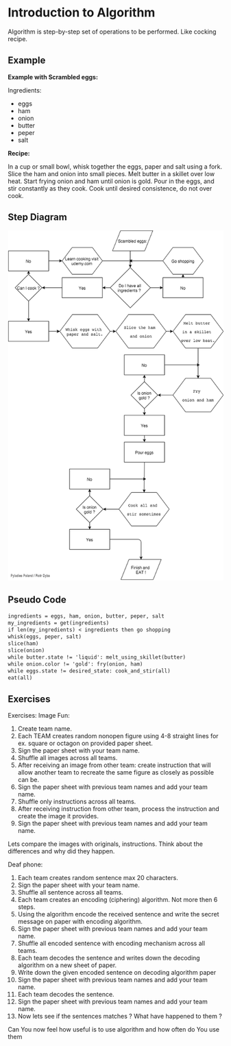 Introduction to Algorithm
=========================

Algorithm is step-by-step set of operations to be performed. Like
cocking recipe.

Example
-------

**Example with Scrambled eggs:**

Ingredients:

-   eggs
-   ham
-   onion
-   butter
-   peper
-   salt

**Recipe:**

In a cup or small bowl, whisk together the eggs, paper and salt using a
fork. Slice the ham and onion into small pieces. Melt butter in a
skillet over low heat. Start frying onion and ham until onion is gold.
Pour in the eggs, and stir constantly as they cook. Cook until desired
consistence, do not over cook.

Step Diagram
------------

![image](./images/scambled_eggs_diagram.png)

Pseudo Code
-----------

``` {.sourceCode .python}
ingredients = eggs, ham, onion, butter, peper, salt
my_ingredients = get(ingredients)
if len(my_ingredients) < ingredients then go shopping
whisk(eggs, peper, salt)
slice(ham)
slice(onion)
while butter.state != 'liquid': melt_using_skillet(butter)
while onion.color != 'gold': fry(onion, ham)
while eggs.state != desired_state: cook_and_stir(all)
eat(all)
```

Exercises
---------

Exercises: Image Fun:

1.  Create team name.
2.  Each TEAM creates random nonopen figure using 4-8 straight lines for
    ex. square or octagon on provided paper sheet.
3.  Sign the paper sheet with your team name.
4.  Shuffle all images across all teams.
5.  After receiving an image from other team: create instruction that
    will allow another team to recreate the same figure as closely as
    possible can be.
6.  Sign the paper sheet with previous team names and add your team
    name.
7.  Shuffle only instructions across all teams.
8.  After receiving instruction from other team, process the instruction
    and create the image it provides.
9.  Sign the paper sheet with previous team names and add your team
    name.

Lets compare the images with originals, instructions. Think about the
differences and why did they happen.

Deaf phone:

1.  Each team creates random sentence max 20 characters.
2.  Sign the paper sheet with your team name.
3.  Shuffle all sentence across all teams.
4.  Each team creates an encoding (ciphering) algorithm. Not more then 6
    steps.
5.  Using the algorithm encode the received sentence and write the
    secret message on paper with encoding algorithm.
6.  Sign the paper sheet with previous team names and add your team
    name.
7.  Shuffle all encoded sentence with encoding mechanism across all
    teams.
8.  Each team decodes the sentence and writes down the decoding
    algorithm on a new sheet of paper.
9.  Write down the given encoded sentence on decoding algorithm paper
10. Sign the paper sheet with previous team names and add your team
    name.
11. Each team decodes the sentence.
12. Sign the paper sheet with previous team names and add your team
    name.
13. Now lets see if the sentences matches ? What have happened to them ?

Can You now feel how useful is to use algorithm and how often do You use
them

